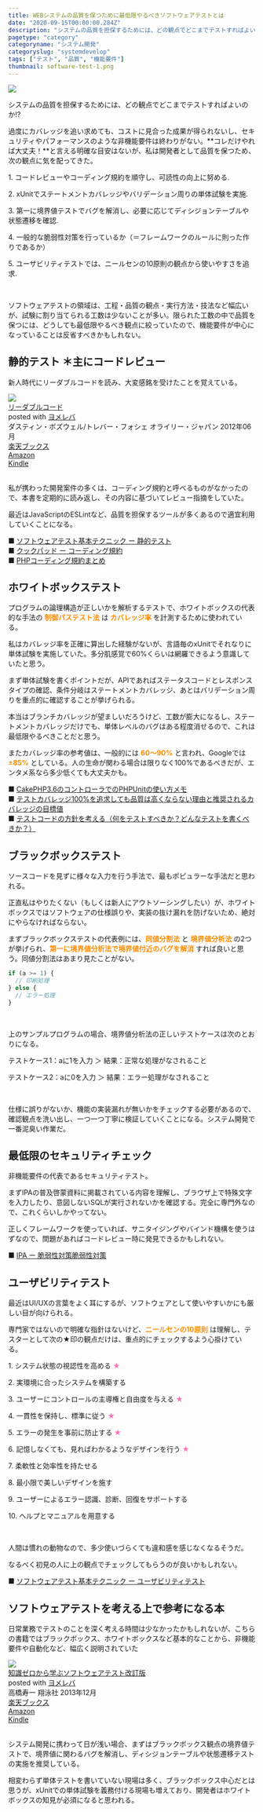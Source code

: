 ```yaml
---
title: WEBシステムの品質を保つために最低限やるべきソフトウェアテストとは
date: "2020-09-15T00:00:00.284Z"
description: "システムの品質を担保するためには、どの観点でどこまでテストすればよいのか!?過度にカバレッジを追い求めても、コストに見合った成果が得られないし、セキュリティやパフォーマンスのような非機能要件は終わりがない。コレだけやれば大丈夫！と言える明確な目安はないが、私は開発者として品質を保つため、次の観点に気を配ってきた。"
pagetype: "category"
categoryname: "システム開発"
categoryslug: "systemdevelop"
tags: ["テスト", "品質", "機能要件"]
thumbnail: software-test-1.png
---
```


![](./software-test-1.png)

システムの品質を担保するためには、どの観点でどこまでテストすればよいのか!?

過度にカバレッジを追い求めても、コストに見合った成果が得られないし、セキュリティやパフォーマンスのような非機能要件は終わりがない。**コレだけやれば大丈夫！**と言える明確な目安はないが、私は開発者として品質を保つため、次の観点に気を配ってきた。

<div class="blackboard-box">
<p>1. コードレビューやコーディング規約を順守し、可読性の向上に努める.</p>
<p>2. xUnitでステートメントカバレッジやバリデーション周りの単体試験を実施.</p>
<p>3. 第一に境界値テストでバグを解消し、必要に応じてディシジョンテーブルや状態遷移を確認.</p>
<p>4. 一般的な脆弱性対策を行っているか（＝フレームワークのルールに則った作りであるか）</p>
<p>5. ユーザビリティテストでは、ニールセンの10原則の観点から使いやすさを追求.</p>
<p></p>
<div class="chalk1"></div>
<div class="chalk2"></div>
</div>
<br/>

ソフトウェアテストの領域は、工程・品質の観点・実行方法・技法など幅広いが、試験に割り当てられる工数は少ないことが多い。限られた工数の中で品質を保つには、どうしても最低限やるべき観点に絞っていたので、機能要件が中心になっていることは反省すべきかもしれない。

## 静的テスト ＊主にコードレビュー

新人時代にリーダブルコードを読み、大変感銘を受けたことを覚えている。

<div class="cstmreba"><div class="booklink-box"><div class="booklink-image"><a href="https://hb.afl.rakuten.co.jp/hgc/146fe51c.1fd043a3.146fe51d.605dc196/yomereba_main_202009152242597564?pc=http%3A%2F%2Fbooks.rakuten.co.jp%2Frb%2F11753651%2F%3Fscid%3Daf_ich_link_urltxt%26m%3Dhttp%3A%2F%2Fm.rakuten.co.jp%2Fev%2Fbook%2F" target="_blank" ><img src="https://thumbnail.image.rakuten.co.jp/@0_mall/book/cabinet/5658/9784873115658.jpg?_ex=150x150" style="border: none;" /></a></div><div class="booklink-info"><div class="booklink-name"><a href="https://hb.afl.rakuten.co.jp/hgc/146fe51c.1fd043a3.146fe51d.605dc196/yomereba_main_202009152242597564?pc=http%3A%2F%2Fbooks.rakuten.co.jp%2Frb%2F11753651%2F%3Fscid%3Daf_ich_link_urltxt%26m%3Dhttp%3A%2F%2Fm.rakuten.co.jp%2Fev%2Fbook%2F" target="_blank" >リーダブルコード</a><div class="booklink-powered-date">posted with <a href="https://yomereba.com" rel="nofollow" target="_blank">ヨメレバ</a></div></div><div class="booklink-detail">ダスティン・ボズウェル/トレバー・フォシェ オライリー・ジャパン 2012年06月    </div><div class="booklink-link2"><div class="shoplinkrakuten"><a href="https://hb.afl.rakuten.co.jp/hgc/146fe51c.1fd043a3.146fe51d.605dc196/yomereba_main_202009152242597564?pc=http%3A%2F%2Fbooks.rakuten.co.jp%2Frb%2F11753651%2F%3Fscid%3Daf_ich_link_urltxt%26m%3Dhttp%3A%2F%2Fm.rakuten.co.jp%2Fev%2Fbook%2F" target="_blank" >楽天ブックス</a></div><div class="shoplinkamazon"><a href="https://www.amazon.co.jp/exec/obidos/asin/4873115655/kanon123-22/" target="_blank" >Amazon</a></div><div class="shoplinkkindle"><a href="https://www.amazon.co.jp/gp/search?keywords=%E3%83%AA%E3%83%BC%E3%83%80%E3%83%96%E3%83%AB%E3%82%B3%E3%83%BC%E3%83%89&__mk_ja_JP=%83J%83%5E%83J%83i&url=node%3D2275256051&tag=kanon123-22" target="_blank" >Kindle</a></div>                              	  	  	  	  	</div></div><div class="booklink-footer"></div></div></div>
<br/>

私が携わった開発案件の多くは、コーディング規約と呼べるものがなかったので、本書を定期的に読み返し、その内容に基づいてレビュー指摘をしていた。

最近はJavaScriptのESLintなど、品質を担保するツールが多くあるので適宜利用していくことになる。

■ [ソフトウェアテスト基本テクニック ー 静的テスト](https://gihyo.jp/dev/serial/01/tech_station/0002)  
■ [クックパッド ー コーディング規約](https://github.com/cookpad/styleguide/blob/master/ruby.ja.md)  
■ [PHPコーディング規約まとめ](https://qiita.com/hshimo/items/04be1f432240c58300f4)  

## ホワイトボックステスト

プログラムの論理構造が正しいかを解析するテストで、ホワイトボックスの代表的な手法の **<span style="color: #ff8c00;">制御パステスト法</span>** は **<span style="color: #ff8c00;">カバレッジ率</span>** を計測するために使われている。

私はカバレッジ率を正確に算出した経験がないが、言語毎のxUnitでそれなりに単体試験を実施していた。多分肌感覚で60%くらいは網羅できるよう意識していたと思う。

まず単体試験を書くポイントだが、APIであればステータスコードとレスポンスタイプの確認、条件分岐はステートメントカバレッジ、あとはバリデーション周りを重点的に確認することが挙げられる。

本当はブランチカバレッジが望ましいだろうけど、工数が膨大になるし、ステートメントカバレッジだけでも、単体レベルのバグはある程度消せるので、これは最低限やるべきことだと思う。

またカバレッジ率の参考値は、一般的には **<span style="color: #ff8c00;">60〜90%</span>** と言われ、Googleでは **<span style="color: #ff8c00;">±85%</span>** としている。人の生命が関わる場合は限りなく100%であるべきだが、エンタメ系なら多少低くても大丈夫かも。

■ [CakePHP3.6のコントローラでのPHPUnitの使い方メモ](https://qiita.com/machio77777/items/46dfb91b444d20667528)  
■ [テストカバレッジ100%を追求しても品質は高くならない理由と推奨されるカバレッジの目標値](https://qiita.com/bremen/items/d02eb38e790b93f44728)  
■ [テストコードの方針を考える（何をテストすべきか？どんなテストを書くべきか？）](https://qiita.com/jnchito/items/2a5d3e15761fd413657a)  

## ブラックボックステスト

ソースコードを見ずに様々な入力を行う手法で、最もポピュラーな手法だと思われる。

正直私はやりたくない（もしくは新人にアウトソーシングしたい）が、ホワイトボックスではソフトウェアの仕様誤りや、実装の抜け漏れを防げないため、絶対にやらなければならない。

まずブラックボックステストの代表例には、**<span style="color: #ff8c00;">同値分割法</span>** と **<span style="color: #ff8c00;">境界値分析法</span>** の2つが挙げられ、**<span style="color: #ff8c00;">第一に境界値分析法で境界値付近のバグを解消</span>** すれば良いと思う。同値分割法はあまり見たことがない。

```js
if (a >= 1) {
  // 印刷処理
} else {
  // エラー処理
}
```
<br/>

上のサンプルプログラムの場合、境界値分析法の正しいテストケースは次のとおりになる。

<div class="blackboard-box">
<p>テストケース1：aに1を入力 ＞ 結果：正常な処理がなされること</p>
<p>テストケース2：aに0を入力 ＞ 結果：エラー処理がなされること</p>
<div class="chalk1"></div>
<div class="chalk2"></div>
</div>
<br/>

仕様に誤りがないか、機能の実装漏れが無いかをチェックする必要があるので、確認観点を洗い出し、一つ一つ丁寧に検証していくことになる。システム開発で一番泥臭い作業だ。

## 最低限のセキュリティチェック

非機能要件の代表であるセキュリティテスト。

まずIPAの普及啓蒙資料に掲載されている内容を理解し、ブラウザ上で特殊文字を入力したり、意図しないSQLが実行されないかを確認する。完全に専門外なので、これくらいしかやってない。

正しくフレームワークを使っていれば、サニタイジングやバインド機構を使うはずなので、問題があればコードレビュー時に発見できるかもしれない。

■ [IPA ー 脆弱性対策脆弱性対策](https://www.ipa.go.jp/security/vuln/index.html#section20)

## ユーザビリティテスト

最近はUI/UXの言葉をよく耳にするが、ソフトウェアとして使いやすいかにも厳しい目が向けられる。

専門家ではないので明確な指針はないけど、**<span style="color: #ff8c00;">ニールセンの10原則</span>** は理解し、テスターとして次の★印の観点だけは、重点的にチェックするよう心掛けている。

<div class="blackboard-box">
<p>1. システム状態の視認性を高める <span style="color: #ff69b4;">★</span></p>
<p>2. 実環境に合ったシステムを構築する</p>
<p>3. ユーザーにコントロールの主導権と自由度を与える <span style="color: #ff69b4;">★</span></p>
<p>4. 一貫性を保持し、標準に従う <span style="color: #ff69b4;">★</span></p>
<p>5. エラーの発生を事前に防止する <span style="color: #ff69b4;">★</span></p>
<p>6. 記憶しなくても、見ればわかるようなデザインを行う <span style="color: #ff69b4;">★</span></p>
<p>7. 柔軟性と効率性を持たせる</p>
<p>8. 最小限で美しいデザインを施す</p>
<p>9. ユーザーによるエラー認識、診断、回復をサポートする</p>
<p>10. ヘルプとマニュアルを用意する</p>
<div class="chalk1"></div>
<div class="chalk2"></div>
</div>
<br/>

人間は慣れの動物なので、多少使いづらくても違和感を感じなくなるそうだ。

なるべく初見の人に上の観点でチェックしてもらうのが良いかもしれない。

■ [ソフトウェアテスト基本テクニック ー ユーザビリティテスト](https://gihyo.jp/dev/serial/01/tech_station/0009)  

## ソフトウェアテストを考える上で参考になる本

日常業務でテストのことを深く考える時間は少なかったかもしれないが、こちらの書籍ではブラックボックス、ホワイトボックスなど基本的なことから、非機能要件や自動化など、幅広く説明されていた

<div class="cstmreba"><div class="booklink-box"><div class="booklink-image"><a href="https://hb.afl.rakuten.co.jp/hgc/146fe51c.1fd043a3.146fe51d.605dc196/yomereba_main_202009141619510777?pc=http%3A%2F%2Fbooks.rakuten.co.jp%2Frb%2F12597357%2F%3Fscid%3Daf_ich_link_urltxt%26m%3Dhttp%3A%2F%2Fm.rakuten.co.jp%2Fev%2Fbook%2F" target="_blank" ><img src="https://thumbnail.image.rakuten.co.jp/@0_mall/book/cabinet/0606/9784798130606.jpg?_ex=150x150" style="border: none;" /></a></div><div class="booklink-info"><div class="booklink-name"><a href="https://hb.afl.rakuten.co.jp/hgc/146fe51c.1fd043a3.146fe51d.605dc196/yomereba_main_202009141619510777?pc=http%3A%2F%2Fbooks.rakuten.co.jp%2Frb%2F12597357%2F%3Fscid%3Daf_ich_link_urltxt%26m%3Dhttp%3A%2F%2Fm.rakuten.co.jp%2Fev%2Fbook%2F" target="_blank" >知識ゼロから学ぶソフトウェアテスト改訂版</a><div class="booklink-powered-date">posted with <a href="https://yomereba.com" rel="nofollow" target="_blank">ヨメレバ</a></div></div><div class="booklink-detail">高橋寿一 翔泳社 2013年12月    </div><div class="booklink-link2"><div class="shoplinkrakuten"><a href="https://hb.afl.rakuten.co.jp/hgc/146fe51c.1fd043a3.146fe51d.605dc196/yomereba_main_202009141619510777?pc=http%3A%2F%2Fbooks.rakuten.co.jp%2Frb%2F12597357%2F%3Fscid%3Daf_ich_link_urltxt%26m%3Dhttp%3A%2F%2Fm.rakuten.co.jp%2Fev%2Fbook%2F" target="_blank" >楽天ブックス</a></div><div class="shoplinkamazon"><a href="https://www.amazon.co.jp/exec/obidos/asin/4798130605/kanon123-22/" target="_blank" >Amazon</a></div><div class="shoplinkkindle"><a href="https://www.amazon.co.jp/gp/search?keywords=%E7%9F%A5%E8%AD%98%E3%82%BC%E3%83%AD%E3%81%8B%E3%82%89%E5%AD%A6%E3%81%B6%E3%82%BD%E3%83%95%E3%83%88%E3%82%A6%E3%82%A7%E3%82%A2%E3%83%86%E3%82%B9%E3%83%88%E6%94%B9%E8%A8%82%E7%89%88&__mk_ja_JP=%83J%83%5E%83J%83i&url=node%3D2275256051&tag=kanon123-22" target="_blank" >Kindle</a></div>                              	  	  	  	  	</div></div><div class="booklink-footer"></div></div></div>
<br/>

システム開発に携わって日が浅い場合、まずはブラックボックス観点の境界値テストで、境界値に関わるバグを解消し、ディシジョンテーブルや状態遷移テストの実施を推奨している。

相変わらず単体テストを書いていない現場は多く、ブラックボックス中心だとは思うが、xUnitでの単体試験を義務付ける現場も増えており、開発者はホワイトボックスの知見が必須になると思われる。
